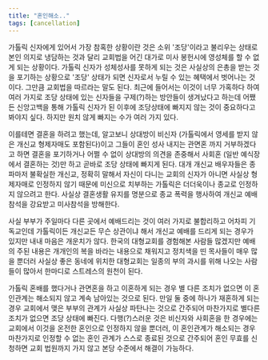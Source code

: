 ```yaml
---
title: "혼인해소.."
tags: [cancellation]
---
```


가톨릭 신자에게 있어서 가장 참혹한 상황이란 것은 소위 '조당'이라고 불리우는 상태로 본인 의지로 냉담하는 것과 달리 교회법을 어긴 대가로 미사 봉헌시에 영성체를 할 수 없게 되는 상황이다. 가톨릭 신자가 성체성사를 못하게 되는 것은 사실상의 은총을 받는 것을 포기하는 상황으로 '조당' 상태가 되면 신자로서 누릴 수 있는 혜택에서 벗어나는 것이다. 그만큼 교회법을 따르라는 말도 된다. 최근에 들어서는 이것이 너무 가혹하다 하여 여러 가지로 조당 상태에 있는 신자들을 구제(?)하는 방안들이 생겨났다고 하는데 어쨌든 신앙고백을 통해 가톨릭 신자가 된 이후에 조당상태에 빠지지 않는 것이 중요하다고 봐야지 싶다. 하지만 원치 않게 빠지는 수가 여러 가지 있다.

이를테면 결혼을 하려고 했는데, 알고보니 상대방이 비신자 (가톨릭에서 영세를 받지 않은 개신교 형제자매도 포함된다)이고 그들이 혼인 성사 내지는 관면혼 까지 거부하겠다고 하면 결혼을 포기하거나 어쩔 수 없이 상대방의 의견을 존중해서 사회혼 (일반 예식장에서 결혼하는 것)만 하고 곧바로 조당 상태에 빠지게 된다. 대개 개신교 배우자들은 종파마저 불확실한 개신교, 정확히 말해서 자신이 다니는 교회의 신자가 아니면 사실상 형제자매로 인정하지 않기 때문에 미신으로 치부하는 가톨릭은 더더욱이나 종교로 인정하지 않으려고 한다. 사실상 결혼생활 유지를 명분으로 종교 폭력을 행사하여 개신교 예배 참석을 강요받고 미사참석을 방해한다.

사실 부부가 주일마다 다른 곳에서 예배드리는 것이 여러 가지로 불합리하고 어차피 기독교인데 가톨릭이든 개신교든 무슨 상관이냐 해서 개신교 예배를 드리게 되는 경우가 있지만 내내 마음은 개운치가 않다. 한국의 대형교회를 경험해본 사람들 많겠지만 예배의 주된 내용은 개개인의 복을 바라는 내용으로 채워지고 정치색을 띤 목사들이 매우 많을 뿐더러 사실상 좋은 동네에 위치한 대형교회는 일종의 부의 과시를 위해 나오는 사람들이 많아서 한마디로 스트레스의 원천이 된다.

가톨릭 혼배를 했다거나 관면혼을 하고 이혼하게 되는 경우 별 다른 조치가 없으면 이 혼인관계는 해소되지 않고 계속 남아있는 것으로 된다. 만일 둘 중에 하나가 재혼하게 되는 경우 교회에서 맺은 부부의 관계가 사실상 파탄나는 것으로 간주되어 마찬가지로 별다른 조치가 없으면 조당 상태에 빠진다. 다행(?)스러운 것은 비신자와 사회혼을 한 경우에는 교회에서 이것을 온전한 혼인으로 인정하지 않을 뿐더러, 이 혼인관계가 해소되는 경우 마찬가지로 인정할 수 없는 혼인 관계가 스스로 종료된 것으로 간주되어 혼인 무효를 신청하면 교회 법원까지 가지 않고 본당 수준에서 해결이 가능하다.
